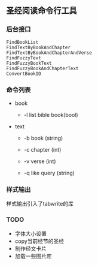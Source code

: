 ## 圣经阅读命令行工具

### 后台接口

```
FindBookList
FindTextByBookAndChapter
FindTextByBookAndChapterAndVerse
FindFuzzyText
FindFuzzyBookText
FindFuzzyBookAndChapterText
ConvertBookID
```

### 命令列表

- book
  - -l list bible book(bool)

- text

  - -b book (string)

  - -c chapter (int)

  - -v verse (int)

  - -q like query (string)

### 样式输出
样式输出引入了tabwrite的库

### TODO
- 字体大小设置
- copy当前经节的圣经
- 制作经文卡片
- 加载一些图片库



